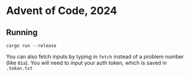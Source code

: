 # Advent of Code, 2024

## Running

```
cargo run --release
```

You can also fetch inputs by typing in `fetch` instead of a problem number (like `01a`).
You will need to input your auth token, which is saved in `.token.txt`
